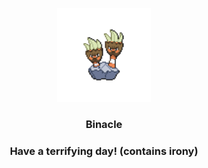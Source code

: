 <p align="center">
    <img src="https://raw.githubusercontent.com/PokeAPI/sprites/master/sprites/pokemon/688.png" width="150" height="150">
</p>
<h3 align="center"> <b>Binacle</b></h3>
<h3 align="center">Have a terrifying day! (contains irony)</h3>
